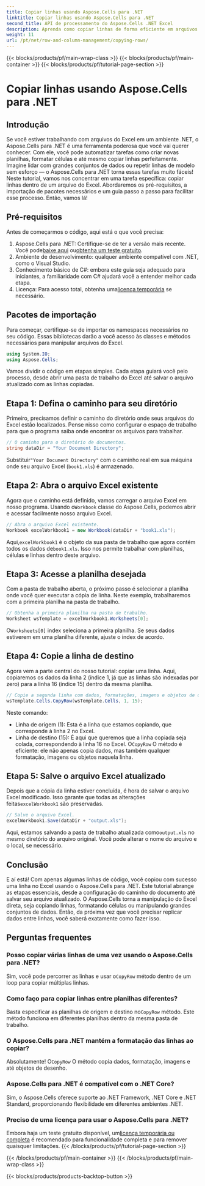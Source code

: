 ```yaml
---
title: Copiar linhas usando Aspose.Cells para .NET
linktitle: Copiar linhas usando Aspose.Cells para .NET
second_title: API de processamento do Aspose.Cells .NET Excel
description: Aprenda como copiar linhas de forma eficiente em arquivos do Excel usando o Aspose.Cells para .NET. Este guia passo a passo simplifica a cópia de linhas para suas necessidades de gerenciamento de dados.
weight: 11
url: /pt/net/row-and-column-management/copying-rows/
---
```


{{< blocks/products/pf/main-wrap-class >}}
{{< blocks/products/pf/main-container >}}
{{< blocks/products/pf/tutorial-page-section >}}

# Copiar linhas usando Aspose.Cells para .NET

## Introdução
Se você estiver trabalhando com arquivos do Excel em um ambiente .NET, o Aspose.Cells para .NET é uma ferramenta poderosa que você vai querer conhecer. Com ele, você pode automatizar tarefas como criar novas planilhas, formatar células e até mesmo copiar linhas perfeitamente. Imagine lidar com grandes conjuntos de dados ou repetir linhas de modelo sem esforço — o Aspose.Cells para .NET torna essas tarefas muito fáceis! Neste tutorial, vamos nos concentrar em uma tarefa específica: copiar linhas dentro de um arquivo do Excel. Abordaremos os pré-requisitos, a importação de pacotes necessários e um guia passo a passo para facilitar esse processo. Então, vamos lá!
## Pré-requisitos
Antes de começarmos o código, aqui está o que você precisa:
1.  Aspose.Cells para .NET: Certifique-se de ter a versão mais recente. Você pode[baixe aqui](https://releases.aspose.com/cells/net/) ou[obtenha um teste gratuito](https://releases.aspose.com/).
2. Ambiente de desenvolvimento: qualquer ambiente compatível com .NET, como o Visual Studio.
3. Conhecimento básico de C#: embora este guia seja adequado para iniciantes, a familiaridade com C# ajudará você a entender melhor cada etapa.
4.  Licença: Para acesso total, obtenha uma[licença temporária](https://purchase.aspose.com/temporary-license/) se necessário.
## Pacotes de importação
Para começar, certifique-se de importar os namespaces necessários no seu código. Essas bibliotecas darão a você acesso às classes e métodos necessários para manipular arquivos do Excel.
```csharp
using System.IO;
using Aspose.Cells;
```
Vamos dividir o código em etapas simples. Cada etapa guiará você pelo processo, desde abrir uma pasta de trabalho do Excel até salvar o arquivo atualizado com as linhas copiadas.
## Etapa 1: Defina o caminho para seu diretório
Primeiro, precisamos definir o caminho do diretório onde seus arquivos do Excel estão localizados. Pense nisso como configurar o espaço de trabalho para que o programa saiba onde encontrar os arquivos para trabalhar.
```csharp
// O caminho para o diretório de documentos.
string dataDir = "Your Document Directory";
```
 Substituir`"Your Document Directory"` com o caminho real em sua máquina onde seu arquivo Excel (`book1.xls`) é armazenado.
## Etapa 2: Abra o arquivo Excel existente
 Agora que o caminho está definido, vamos carregar o arquivo Excel em nosso programa. Usando o`Workbook` classe do Aspose.Cells, podemos abrir e acessar facilmente nosso arquivo Excel.
```csharp
// Abra o arquivo Excel existente.
Workbook excelWorkbook1 = new Workbook(dataDir + "book1.xls");
```
 Aqui,`excelWorkbook1` é o objeto da sua pasta de trabalho que agora contém todos os dados de`book1.xls`. Isso nos permite trabalhar com planilhas, células e linhas dentro deste arquivo.
## Etapa 3: Acesse a planilha desejada
Com a pasta de trabalho aberta, o próximo passo é selecionar a planilha onde você quer executar a cópia de linha. Neste exemplo, trabalharemos com a primeira planilha na pasta de trabalho.
```csharp
// Obtenha a primeira planilha na pasta de trabalho.
Worksheet wsTemplate = excelWorkbook1.Worksheets[0];
```
 O`Worksheets[0]` index seleciona a primeira planilha. Se seus dados estiverem em uma planilha diferente, ajuste o index de acordo.
## Etapa 4: Copie a linha de destino
Agora vem a parte central do nosso tutorial: copiar uma linha. Aqui, copiaremos os dados da linha 2 (índice 1, já que as linhas são indexadas por zero) para a linha 16 (índice 15) dentro da mesma planilha.
```csharp
// Copie a segunda linha com dados, formatações, imagens e objetos de desenho para a 16ª linha.
wsTemplate.Cells.CopyRow(wsTemplate.Cells, 1, 15);
```
Neste comando:
- Linha de origem (1): Esta é a linha que estamos copiando, que corresponde à linha 2 no Excel.
- Linha de destino (15): É aqui que queremos que a linha copiada seja colada, correspondendo à linha 16 no Excel.
 O`CopyRow` O método é eficiente: ele não apenas copia dados, mas também qualquer formatação, imagens ou objetos naquela linha.
## Etapa 5: Salve o arquivo Excel atualizado
Depois que a cópia da linha estiver concluída, é hora de salvar o arquivo Excel modificado. Isso garante que todas as alterações feitas`excelWorkbook1` são preservadas.
```csharp
// Salve o arquivo Excel.
excelWorkbook1.Save(dataDir + "output.xls");
```
 Aqui, estamos salvando a pasta de trabalho atualizada como`output.xls` no mesmo diretório do arquivo original. Você pode alterar o nome do arquivo e o local, se necessário.
## Conclusão
E aí está! Com apenas algumas linhas de código, você copiou com sucesso uma linha no Excel usando o Aspose.Cells para .NET. Este tutorial abrange as etapas essenciais, desde a configuração do caminho do documento até salvar seu arquivo atualizado. O Aspose.Cells torna a manipulação do Excel direta, seja copiando linhas, formatando células ou manipulando grandes conjuntos de dados. Então, da próxima vez que você precisar replicar dados entre linhas, você saberá exatamente como fazer isso.
## Perguntas frequentes
### Posso copiar várias linhas de uma vez usando o Aspose.Cells para .NET?  
 Sim, você pode percorrer as linhas e usar o`CopyRow` método dentro de um loop para copiar múltiplas linhas.
### Como faço para copiar linhas entre planilhas diferentes?  
Basta especificar as planilhas de origem e destino no`CopyRow` método. Este método funciona em diferentes planilhas dentro da mesma pasta de trabalho.
### O Aspose.Cells para .NET mantém a formatação das linhas ao copiar?  
 Absolutamente! O`CopyRow` O método copia dados, formatação, imagens e até objetos de desenho.
### Aspose.Cells para .NET é compatível com o .NET Core?  
Sim, o Aspose.Cells oferece suporte ao .NET Framework, .NET Core e .NET Standard, proporcionando flexibilidade em diferentes ambientes .NET.
### Preciso de uma licença para usar o Aspose.Cells para .NET?  
 Embora haja um teste gratuito disponível, um[licença temporária ou completa](https://purchase.aspose.com/buy) é recomendado para funcionalidade completa e para remover quaisquer limitações.
{{< /blocks/products/pf/tutorial-page-section >}}

{{< /blocks/products/pf/main-container >}}
{{< /blocks/products/pf/main-wrap-class >}}

{{< blocks/products/products-backtop-button >}}
